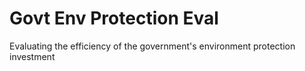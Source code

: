 # Govt Env Protection Eval
 Evaluating the efficiency of the government's environment protection investment
